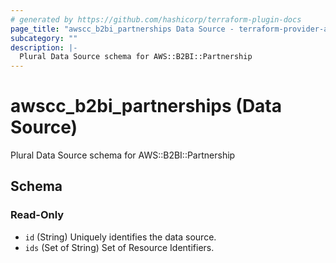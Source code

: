 ```yaml
---
# generated by https://github.com/hashicorp/terraform-plugin-docs
page_title: "awscc_b2bi_partnerships Data Source - terraform-provider-awscc"
subcategory: ""
description: |-
  Plural Data Source schema for AWS::B2BI::Partnership
---
```


# awscc_b2bi_partnerships (Data Source)

Plural Data Source schema for AWS::B2BI::Partnership



<!-- schema generated by tfplugindocs -->
## Schema

### Read-Only

- `id` (String) Uniquely identifies the data source.
- `ids` (Set of String) Set of Resource Identifiers.
